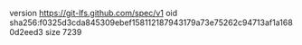 version https://git-lfs.github.com/spec/v1
oid sha256:f0325d3cda845309ebef158112187943179a73e75262c94713af1a1680d2eed3
size 7239
